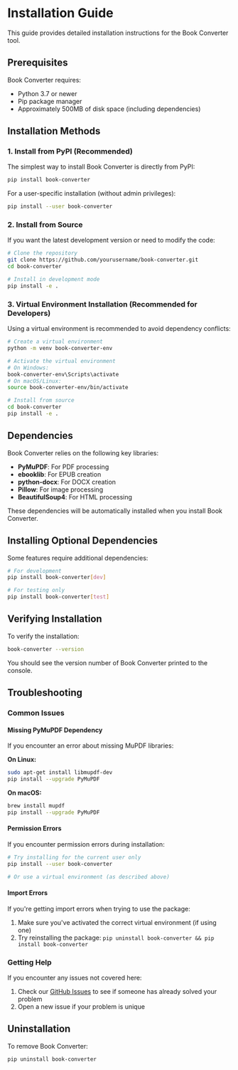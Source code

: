 # Installation Guide

This guide provides detailed installation instructions for the Book Converter tool.

## Prerequisites

Book Converter requires:

- Python 3.7 or newer
- Pip package manager
- Approximately 500MB of disk space (including dependencies)

## Installation Methods

### 1. Install from PyPI (Recommended)

The simplest way to install Book Converter is directly from PyPI:

```bash
pip install book-converter
```

For a user-specific installation (without admin privileges):

```bash
pip install --user book-converter
```

### 2. Install from Source

If you want the latest development version or need to modify the code:

```bash
# Clone the repository
git clone https://github.com/yourusername/book-converter.git
cd book-converter

# Install in development mode
pip install -e .
```

### 3. Virtual Environment Installation (Recommended for Developers)

Using a virtual environment is recommended to avoid dependency conflicts:

```bash
# Create a virtual environment
python -m venv book-converter-env

# Activate the virtual environment
# On Windows:
book-converter-env\Scripts\activate
# On macOS/Linux:
source book-converter-env/bin/activate

# Install from source
cd book-converter
pip install -e .
```

## Dependencies

Book Converter relies on the following key libraries:

- **PyMuPDF**: For PDF processing
- **ebooklib**: For EPUB creation
- **python-docx**: For DOCX creation
- **Pillow**: For image processing
- **BeautifulSoup4**: For HTML processing

These dependencies will be automatically installed when you install Book Converter.

## Installing Optional Dependencies

Some features require additional dependencies:

```bash
# For development
pip install book-converter[dev]

# For testing only
pip install book-converter[test]
```

## Verifying Installation

To verify the installation:

```bash
book-converter --version
```

You should see the version number of Book Converter printed to the console.

## Troubleshooting

### Common Issues

#### Missing PyMuPDF Dependency

If you encounter an error about missing MuPDF libraries:

**On Linux:**
```bash
sudo apt-get install libmupdf-dev
pip install --upgrade PyMuPDF
```

**On macOS:**
```bash
brew install mupdf
pip install --upgrade PyMuPDF
```

#### Permission Errors

If you encounter permission errors during installation:

```bash
# Try installing for the current user only
pip install --user book-converter

# Or use a virtual environment (as described above)
```

#### Import Errors

If you're getting import errors when trying to use the package:

1. Make sure you've activated the correct virtual environment (if using one)
2. Try reinstalling the package: `pip uninstall book-converter && pip install book-converter`

### Getting Help

If you encounter any issues not covered here:

1. Check our [GitHub Issues](https://github.com/yourusername/book-converter/issues) to see if someone has already solved your problem
2. Open a new issue if your problem is unique

## Uninstallation

To remove Book Converter:

```bash
pip uninstall book-converter
```
